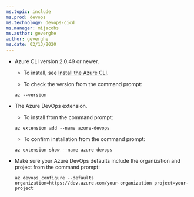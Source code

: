 ```yaml
---
ms.topic: include
ms.prod: devops
ms.technology: devops-cicd
ms.manager: mijacobs
ms.author: geverghe
author: geverghe
ms.date: 02/13/2020
---
```


* Azure CLI version 2.0.49 or newer.

  * To install, see [Install the Azure CLI](https://docs.microsoft.com/cli/azure/install-azure-cli).

  * To check the version from the command prompt:

  ```
  az --version
  ```

* The Azure DevOps extension.

  * To install from the command prompt:

  ```
  az extension add --name azure-devops
  ```
  * To confirm installation from the command prompt:

  ```
  az extension show --name azure-devops
  ```

* Make sure your Azure DevOps defaults include the organization and project from the command prompt:
 
  ```
  az devops configure --defaults organization=https://dev.azure.com/your-organization project=your-project
  ```
